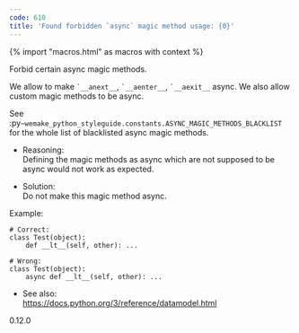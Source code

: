 ```yaml
---
code: 610
title: 'Found forbidden `async` magic method usage: {0}'
---
```


{% import "macros.html" as macros with context %}

Forbid certain async magic methods.

We allow to make `` `__anext__ ``, `` `__aenter__ ``, `` `__aexit__ ``
async. We also allow custom magic methods to be async.

See
:py`~wemake_python_styleguide.constants.ASYNC_MAGIC_METHODS_BLACKLIST`
for the whole list of blacklisted async magic methods.

  - Reasoning:  
    Defining the magic methods as async which are not supposed to be
    async would not work as expected.

  - Solution:  
    Do not make this magic method async.

Example:

    # Correct:
    class Test(object):
        def __lt__(self, other): ...
    
    # Wrong:
    class Test(object):
        async def __lt__(self, other): ...

  - See also:  
    <https://docs.python.org/3/reference/datamodel.html>

<div class="versionadded">

0.12.0

</div>